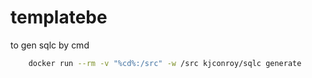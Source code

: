 # templatebe

to gen sqlc by cmd

```sh
    docker run --rm -v "%cd%:/src" -w /src kjconroy/sqlc generate
```